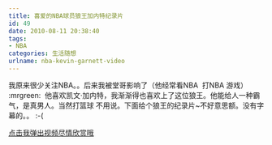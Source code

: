 ```yaml
---
title: 喜爱的NBA球员狼王加内特纪录片
id: 49
date: 2010-08-11 20:38:40
tags:
- NBA
categories: 生活随想
urlname: nba-kevin-garnett-video
---
```


我原来很少关注NBA。。后来我被堂哥影响了（他经常看NBA  打NBA 游戏） :mrgreen:  他喜欢凯文·加内特，我渐渐得也喜欢上了这位狼王。他能给人一种霸气，是真男人。当然打篮球 不用说。下面给个狼王的纪录片~不好意思额。没有字幕的。。 :-(

[点击我弹出视频尽情欣赏哦](http://player.youku.com/player.php/sid/XMTgxNjMwMjIw/v.swf)
